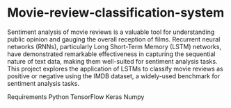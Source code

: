 # Movie-review-classification-system

Sentiment analysis of movie reviews is a valuable tool for understanding public opinion and gauging the overall reception of films. Recurrent neural networks (RNNs), particularly Long Short-Term Memory (LSTM) networks, have demonstrated remarkable effectiveness in capturing the sequential nature of text data, making them well-suited for sentiment analysis tasks. This project explores the application of LSTMs to classify movie reviews as positive or negative using the IMDB dataset, a widely-used benchmark for sentiment analysis tasks.

Requirements
Python
TensorFlow
Keras
Numpy

